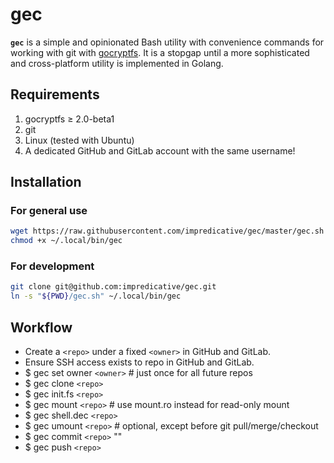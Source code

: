 # gec

**`gec`** is a simple and opinionated Bash utility with convenience commands for working with git with [gocryptfs](https://github.com/rfjakob/gocryptfs).
It is a stopgap until a more sophisticated and cross-platform utility is implemented in Golang.

## Requirements
1. gocryptfs ≥ 2.0-beta1
1. git
1. Linux (tested with Ubuntu)
1. A dedicated GitHub and GitLab account with the same username!

## Installation
### For general use
```bash
wget https://raw.githubusercontent.com/impredicative/gec/master/gec.sh -O ~/.local/bin/gec
chmod +x ~/.local/bin/gec
```
### For development
```bash
git clone git@github.com:impredicative/gec.git
ln -s "${PWD}/gec.sh" ~/.local/bin/gec
```

## Workflow
* Create a `<repo>` under a fixed `<owner>` in GitHub and GitLab.
* Ensure SSH access exists to repo in GitHub and GitLab.
* $ gec set owner `<owner>`  # just once for all future repos
* $ gec clone `<repo>`
* $ gec init.fs `<repo>`
* $ gec mount `<repo>`  # use mount.ro instead for read-only mount
* $ gec shell.dec `<repo>`
* $ gec umount `<repo>`  # optional, except before git pull/merge/checkout
* $ gec commit `<repo>` "<non-secret commit message>"
* $ gec push `<repo>`
